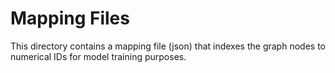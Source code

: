 # Mapping Files

This directory contains a mapping file (json) that indexes the graph nodes to numerical IDs for model training purposes.